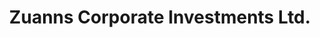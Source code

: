 ---
title: "Zuanns Corporate Investments Ltd."
url: /abuja/zuanns-corporate-investments-ltd/
shop: Allgemein
---
